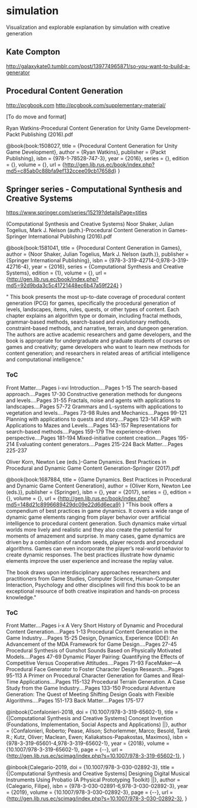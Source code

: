 # simulation
Visualization and explorable explanation by simulation with creative generation

## Kate Compton

http://galaxykate0.tumblr.com/post/139774965871/so-you-want-to-build-a-generator

## Procedural Content Generation

http://pcgbook.com
http://pcgbook.com/supplementary-material/

[To do move and format]

Ryan Watkins-Procedural Content Generation for Unity Game Development-Packt Publishing (2016).pdf

@book{book:1508027,
   title =     {Procedural Content Generation for Unity Game Development},
   author =    {Ryan Watkins},
   publisher = {Packt Publishing},
   isbn =      {978-1-78528-747-3},
   year =      {2016},
   series =    {},
   edition =   {},
   volume =    {},
   url =       {http://gen.lib.rus.ec/book/index.php?md5=c85ab0c88bfa9ef132ccee09cb17658d}
}


## Springer series - Computational Synthesis and Creative Systems

https://www.springer.com/series/15219?detailsPage=titles

(Computational Synthesis and Creative Systems) Noor Shaker, Julian Togelius, Mark J. Nelson (auth.)-Procedural Content Generation in Games-Springer International Publishing (2016).pdf

@book{book:1581041,
   title =     {Procedural Content Generation in Games},
   author =    {Noor Shaker, Julian Togelius, Mark J. Nelson (auth.)},
   publisher = {Springer International Publishing},
   isbn =      {978-3-319-42714-0,978-3-319-42716-4},
   year =      {2016},
   series =    {Computational Synthesis and Creative Systems},
   edition =   {1},
   volume =    {},
   url =       {http://gen.lib.rus.ec/book/index.php?md5=92d9bda3c5c41721448ec6b47a59f224}
}

"
This book presents the most up-to-date coverage of procedural content generation (PCG) for games, specifically the procedural generation of levels, landscapes, items, rules, quests, or other types of content. Each chapter explains an algorithm type or domain, including fractal methods, grammar-based methods, search-based and evolutionary methods, constraint-based methods, and narrative, terrain, and dungeon generation. 
The authors are active academic researchers and game developers, and the book is appropriate for undergraduate and graduate students of courses on games and creativity; game developers who want to learn new methods for content generation; and researchers in related areas of artificial intelligence and computational intelligence."

### ToC

Front Matter....Pages i-xvi
Introduction....Pages 1-15
The search-based approach....Pages 17-30
Constructive generation methods for dungeons and levels....Pages 31-55
Fractals, noise and agents with applications to landscapes....Pages 57-72
Grammars and L-systems with applications to vegetation and levels....Pages 73-98
Rules and Mechanics....Pages 99-121
Planning with applications to quests and story....Pages 123-141
ASP with Applications to Mazes and Levels....Pages 143-157
Representations for search-based methods....Pages 159-179
The experience-driven perspective....Pages 181-194
Mixed-initiative content creation....Pages 195-214
Evaluating content generators....Pages 215-224
Back Matter....Pages 225-237


Oliver Korn, Newton Lee (eds.)-Game Dynamics.  Best Practices in Procedural and Dynamic Game Content Generation-Springer (2017).pdf

@book{book:1687884,
   title =     {Game Dynamics.  Best Practices in Procedural and Dynamic Game Content Generation},
   author =    {Oliver Korn, Newton Lee (eds.)},
   publisher = {Springer},
   isbn =      {},
   year =      {2017},
   series =    {},
   edition =   {},
   volume =    {},
   url =       {http://gen.lib.rus.ec/book/index.php?md5=148d21c8996689429dc09e22d6d6eca9}
}
"This book offers a compendium of best practices in game dynamics. It covers a wide range of dynamic game elements ranging from player behavior over artificial intelligence to procedural content generation. Such dynamics make virtual worlds more lively and realistic and they also create the potential for moments of amazement and surprise. In many cases, game dynamics are driven by a combination of random seeds, player records and procedural algorithms. Games can even incorporate the player’s real-world behavior to create dynamic responses. The best practices illustrate how dynamic elements improve the user experience and increase the replay value. 

The book draws upon interdisciplinary approaches researchers and practitioners from Game Studies, Computer Science, Human-Computer Interaction, Psychology and other disciplines will find this book to be an exceptional resource of both creative inspiration and hands-on process knowledge."

### ToC
Front Matter....Pages i-x
A Very Short History of Dynamic and Procedural Content Generation....Pages 1-13
Procedural Content Generation in the Game Industry....Pages 15-25
Design, Dynamics, Experience (DDE): An Advancement of the MDA Framework for Game Design....Pages 27-45
Procedural Synthesis of Gunshot Sounds Based on Physically Motivated Models....Pages 47-69
Dynamic Player Pairing: Quantifying the Effects of Competitive Versus Cooperative Attitudes....Pages 71-93
FaceMaker—A Procedural Face Generator to Foster Character Design Research....Pages 95-113
A Primer on Procedural Character Generation for Games and Real-Time Applications....Pages 115-132
Procedural Terrain Generation. A Case Study from the Game Industry....Pages 133-150
Procedural Adventure Generation: The Quest of Meeting Shifting Design Goals with Flexible Algorithms....Pages 151-173
Back Matter....Pages 175-177

@inbook{Confalonieri-2018,
doi	= {10.1007/978-3-319-65602-1},
title	= {[Computational Synthesis and Creative Systems] Concept Invention (Foundations, Implementation, Social Aspects and Applications) ||},
author	= {Confalonieri, Roberto; Pease, Alison; Schorlemmer, Marco; Besold, Tarek R.; Kutz, Oliver; Maclean, Ewen; Kaliakatsos-Papakostas, Maximos},
isbn	= {978-3-319-65601-4,978-3-319-65602-1},
year	= {2018},
volume	= {10.1007/978-3-319-65602-1},
page	= {--},
url =       {http://gen.lib.rus.ec/scimag/index.php?s=10.1007/978-3-319-65602-1},
}

@inbook{Calegario-2019,
doi	= {10.1007/978-3-030-02892-3},
title	= {[Computational Synthesis and Creative Systems] Designing Digital Musical Instruments Using Probatio (A Physical Prototyping Toolkit) ||},
author	= {Calegario, Filipe},
isbn	= {978-3-030-02891-6,978-3-030-02892-3},
year	= {2019},
volume	= {10.1007/978-3-030-02892-3},
page	= {--},
url =       {http://gen.lib.rus.ec/scimag/index.php?s=10.1007/978-3-030-02892-3},
}


